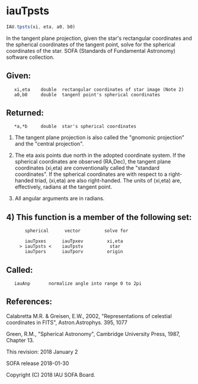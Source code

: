# iauTpsts

```js
IAU.tpsts(xi, eta, a0, b0)
```

In the tangent plane projection, given the star's rectangular
coordinates and the spherical coordinates of the tangent point,
solve for the spherical coordinates of the star.
SOFA (Standards of Fundamental Astronomy) software collection.


## Given:
```
   xi,eta    double  rectangular coordinates of star image (Note 2)
   a0,b0     double  tangent point's spherical coordinates
```

## Returned:
```
   *a,*b     double  star's spherical coordinates
```

1) The tangent plane projection is also called the "gnomonic
   projection" and the "central projection".

2) The eta axis points due north in the adopted coordinate system.
   If the spherical coordinates are observed (RA,Dec), the tangent
   plane coordinates (xi,eta) are conventionally called the
   "standard coordinates".  If the spherical coordinates are with
   respect to a right-handed triad, (xi,eta) are also right-handed.
   The units of (xi,eta) are, effectively, radians at the tangent
   point.

3) All angular arguments are in radians.

## 4) This function is a member of the following set:

```
       spherical      vector         solve for

       iauTpxes      iauTpxev         xi,eta
     > iauTpsts <    iauTpstv          star
       iauTpors      iauTporv         origin
```

## Called:
```
   iauAnp       normalize angle into range 0 to 2pi
```

## References:

   Calabretta M.R. & Greisen, E.W., 2002, "Representations of
   celestial coordinates in FITS", Astron.Astrophys. 395, 1077

   Green, R.M., "Spherical Astronomy", Cambridge University Press,
   1987, Chapter 13.

This revision:   2018 January 2

SOFA release 2018-01-30

Copyright (C) 2018 IAU SOFA Board.